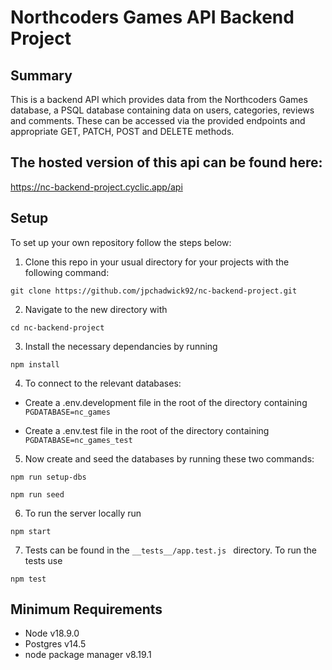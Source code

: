 # Northcoders Games API Backend Project

## Summary

This is a backend API which provides data from the Northcoders Games database, a PSQL database containing data on users, categories, reviews and comments. These can be accessed via the provided endpoints and appropriate GET, PATCH, POST and DELETE methods.

## The hosted version of this api can be found here:

https://nc-backend-project.cyclic.app/api

## Setup

To set up your own repository follow the steps below:

1. Clone this repo in your usual directory for your projects with the following command:

```
git clone https://github.com/jpchadwick92/nc-backend-project.git
```

2. Navigate to the new directory with

```
cd nc-backend-project
```

3. Install the necessary dependancies by running

```
npm install
```

4. To connect to the relevant databases:

- Create a .env.development file in the root of the directory containing
  `PGDATABASE=nc_games`

- Create a .env.test file in the root of the directory containing
  `PGDATABASE=nc_games_test`

5. Now create and seed the databases by running these two commands:

```
npm run setup-dbs

npm run seed
```

6. To run the server locally run

```
npm start
```

7. Tests can be found in the `__tests__/app.test.js ` directory. To run the tests use

```
npm test
```

## Minimum Requirements

- Node v18.9.0
- Postgres v14.5
- node package manager v8.19.1
